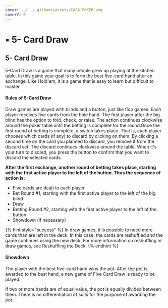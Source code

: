 ```yaml
---
cover: ../../.gitbook/assets/CAPA POKER.png
coverY: 0
---
```


# ▪ 5- Card Draw

## 5- Card Draw

5-Card Draw is a game that many people grew up playing at the kitchen table. In this game your goal is to form the best five-card hand after an exchange. Like Hold'em, it is a game that is easy to learn but difficult to master.

#### Rules of 5-Card Draw&#x20;

Draw games are played with blinds and a button, just like flop games. Each player receives five cards from the hole hand. The first player after the big blind has the option to fold, check, or raise. The action continues clockwise around the poker table until the betting is complete for the round.Once the first round of betting is complete, a switch takes place. That is, each player chooses which cards (if any) to discard by clicking on them. By clicking a second time on the card you planned to discard, you remove it from the discard set. The discard continues clockwise around the table. When it's your turn to discard, you press the button to confirm that you want to discard the selected cards.

**After the first exchange, another round of betting takes place, starting with the first active player to the left of the button. Thus the sequence of action is:**

* Five cards are dealt to each player
* Bet Round #1, starting with the first active player to the left of the big blind
* Draw
* Betting Round #2, starting with the first active player to the left of the button
* Showdown (if necessary)

{% hint style="success" %}
In draw games, it is possible to need more cards than are left in the deck. In this case, the cards are reshuffled and the game continues using the new deck. For more information on reshuffling in draw games, see Reshuffling the Deck.
{% endhint %}

#### Showdown  <a href="#undefined" id="undefined"></a>

The player with the best five-card hand wins the pot. After the pot is awarded to the best hand, a new game of Five Card Draw is ready to be played.

If two or more hands are of equal value, the pot is equally divided between them. There is no differentiation of suits for the purpose of awarding the pot.
